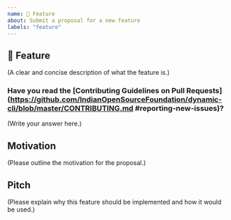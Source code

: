 ```yaml
---
name: 🚀 Feature
about: Submit a proposal for a new feature
labels: "feature"
---
```


## 🚀 Feature

(A clear and concise description of what the feature is.)

### Have you read the [Contributing Guidelines on Pull Requests](https://github.com/IndianOpenSourceFoundation/dynamic-cli/blob/master/CONTRIBUTING.md #reporting-new-issues)?

(Write your answer here.)

## Motivation

(Please outline the motivation for the proposal.)

## Pitch

(Please explain why this feature should be implemented and how it would be used.)
